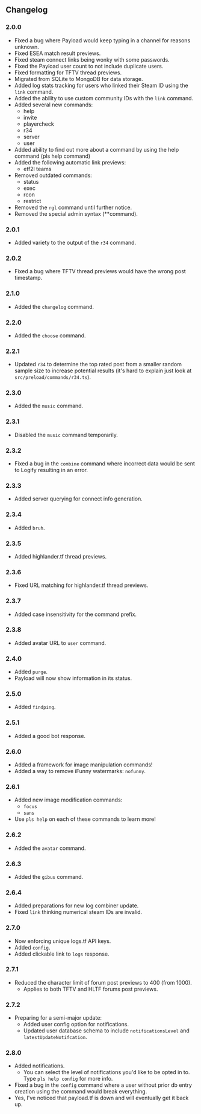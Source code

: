 ## Changelog
### 2.0.0
* Fixed a bug where Payload would keep typing in a channel for reasons unknown.
* Fixed ESEA match result previews.
* Fixed steam connect links being wonky with some passwords.
* Fixed the Payload user count to not include duplicate users.
* Fixed formatting for TFTV thread previews.
* Migrated from SQLite to MongoDB for data storage.
* Added log stats tracking for users who linked their Steam ID using the `link` command.
* Added the ability to use custom community IDs with the `link` command.
* Added several new commands:
    * help
    * invite
    * playercheck
    * r34
    * server
    * user
* Added ability to find out more about a command by using the help command (pls help command)
* Added the following automatic link previews:
    * etf2l teams
* Removed outdated commands:
    * status
    * exec
    * rcon
    * restrict
* Removed the `rgl` command until further notice.
* Removed the special admin syntax (**command).
### 2.0.1
* Added variety to the output of the `r34` command.
### 2.0.2
* Fixed a bug where TFTV thread previews would have the wrong post timestamp.
### 2.1.0
* Added the `changelog` command.
### 2.2.0
* Added the `choose` command.
### 2.2.1
* Updated `r34` to determine the top rated post from a smaller random sample size to increase potential results (it's hard to explain just look at `src/preload/commands/r34.ts`).
### 2.3.0
* Added the `music` command.
### 2.3.1
* Disabled the `music` command temporarily.
### 2.3.2
* Fixed a bug in the `combine` command where incorrect data would be sent to Logify resulting in an error.
### 2.3.3
* Added server querying for connect info generation.
### 2.3.4
* Added `bruh`.
### 2.3.5
* Added highlander.tf thread previews.
### 2.3.6
* Fixed URL matching for highlander.tf thread previews.
### 2.3.7
* Added case insensitivity for the command prefix.
### 2.3.8
* Added avatar URL to `user` command.
### 2.4.0
* Added `purge`.
* Payload will now show information in its status.
### 2.5.0
* Added `findping`.
### 2.5.1
* Added a good bot response.
### 2.6.0
* Added a framework for image manipulation commands!
* Added a way to remove iFunny watermarks: `nofunny`.
### 2.6.1
* Added new image modification commands:
    * `focus`
    * `sans`
* Use `pls help` on each of these commands to learn more!
### 2.6.2
* Added the `avatar` command.
### 2.6.3
* Added the `gibus` command.
### 2.6.4
* Added preparations for new log combiner update.
* Fixed `link` thinking numerical steam IDs are invalid.
### 2.7.0
* Now enforcing unique logs.tf API keys.
* Added `config`.
* Added clickable link to `logs` response.
### 2.7.1
* Reduced the character limit of forum post previews to 400 (from 1000).
    * Applies to both TFTV and HLTF forums post previews.
### 2.7.2
* Preparing for a semi-major update:
    * Added user config option for notifications.
    * Updated user database schema to include `notificationsLevel` and `latestUpdateNotifcation`.
### 2.8.0
* Added notifications.
    * You can select the level of notifications you'd like to be opted in to. Type `pls help config` for more info.
* Fixed a bug in the `config` command where a user without prior db entry creation using the command would break everything.
* Yes, I've noticed that payload.tf is down and will eventually get it back up.